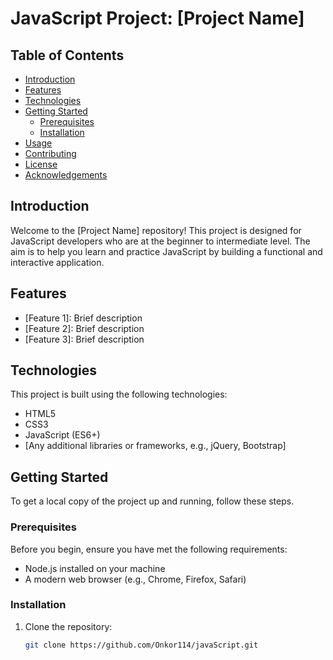 # JavaScript Project: [Project Name]

## Table of Contents

- [Introduction](#introduction)
- [Features](#features)
- [Technologies](#technologies)
- [Getting Started](#getting-started)
  - [Prerequisites](#prerequisites)
  - [Installation](#installation)
- [Usage](#usage)
- [Contributing](#contributing)
- [License](#license)
- [Acknowledgements](#acknowledgements)

## Introduction

Welcome to the [Project Name] repository! This project is designed for JavaScript developers who are at the beginner to intermediate level. The aim is to help you learn and practice JavaScript by building a functional and interactive application.

## Features

- [Feature 1]: Brief description
- [Feature 2]: Brief description
- [Feature 3]: Brief description

## Technologies

This project is built using the following technologies:

- HTML5
- CSS3
- JavaScript (ES6+)
- [Any additional libraries or frameworks, e.g., jQuery, Bootstrap]

## Getting Started

To get a local copy of the project up and running, follow these steps.

### Prerequisites

Before you begin, ensure you have met the following requirements:

- Node.js installed on your machine
- A modern web browser (e.g., Chrome, Firefox, Safari)

### Installation

1. Clone the repository:
   ```sh
   git clone https://github.com/Onkor114/javaScript.git
